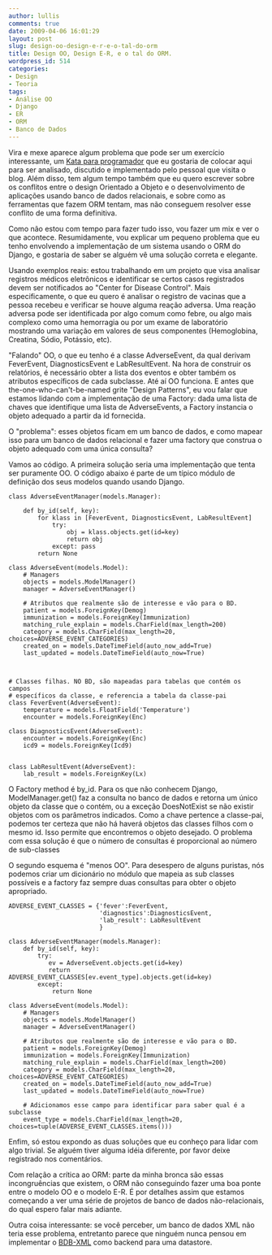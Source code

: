```yaml
---
author: lullis
comments: true
date: 2009-04-06 16:01:29
layout: post
slug: design-oo-design-e-r-e-o-tal-do-orm
title: Design OO, Design E-R, e o tal do ORM.
wordpress_id: 514
categories:
- Design
- Teoria
tags:
- Análise OO
- Django
- ER
- ORM
- Banco de Dados
---
```


Vira e mexe aparece algum problema que pode ser um exercício interessante, um [Kata para programador](http://log4dev.com/2007/09/04/kata-para-programadores/) que eu gostaria de colocar aqui para ser analisado, discutido e implementado pelo pessoal que visita o blog. Além disso, tem algum tempo também que eu quero escrever sobre os conflitos entre o design Orientado a Objeto e o desenvolvimento de aplicações usando banco de dados relacionais, e sobre como as ferramentas que fazem ORM tentam, mas não conseguem resolver esse conflito de uma forma definitiva.

Como não estou com tempo para fazer tudo isso, vou fazer um mix e ver o que acontece. Resumidamente, vou explicar um pequeno problema que eu tenho envolvendo a implementação de um sistema usando o ORM do Django, e gostaria de saber se alguém vê uma solução correta e elegante. 

Usando exemplos reais: estou trabalhando em um projeto que visa analisar registros médicos eletrônicos e identificar se certos casos registrados devem ser notificados ao "Center for Disease Control". Mais especificamente, o que eu quero é analisar o registro de vacinas que a pessoa recebeu e verificar se houve alguma reação adversa. Uma reação adversa pode ser identificada por algo comum como febre, ou algo mais complexo como uma hemorragia ou por um exame de laboratório mostrando uma variação em valores de seus componentes (Hemoglobina, Creatina, Sódio, Potássio, etc). 

"Falando" OO, o que eu tenho é a classe AdverseEvent, da qual derivam FeverEvent, DiagnosticsEvent e LabResultEvent. Na hora de construir os relatórios, é necessário obter a lista dos eventos e obter também os atributos específicos de cada subclasse. Até aí OO funciona. E antes que the-one-who-can't-be-named grite "Design Patterns", eu vou falar que estamos lidando com a implementação de uma Factory: dada uma lista de chaves que identifique uma lista de AdverseEvents, a Factory instancia o objeto adequado a partir da id fornecida.

O "problema": esses objetos ficam em um banco de dados, e como mapear isso para um banco de dados relacional e fazer uma factory que construa o objeto adequado com uma única consulta?

Vamos ao código. A primeira solução seria uma implementação que tenta ser puramente OO. O código abaixo é parte de um típico módulo de definição dos seus modelos quando usando Django.





    class AdverseEventManager(models.Manager):
    
        def by_id(self, key):
            for klass in [FeverEvent, DiagnosticsEvent, LabResultEvent]
                try:
                    obj = klass.objects.get(id=key)
                    return obj
                except: pass
            return None
    
    class AdverseEvent(models.Model):
    	# Managers
        objects = models.ModelManager()
        manager = AdverseEventManager()

        # Atributos que realmente são de interesse e vão para o BD.
        patient = models.ForeignKey(Demog)
        immunization = models.ForeignKey(Immunization)
        matching_rule_explain = models.CharField(max_length=200)
        category = models.CharField(max_length=20, choices=ADVERSE_EVENT_CATEGORIES)
        created_on = models.DateTimeField(auto_now_add=True)
        last_updated = models.DateTimeField(auto_now=True)
    

    
    # Classes filhas. NO BD, são mapeadas para tabelas que contém os campos 
    # específicos da classe, e referencia a tabela da classe-pai
    class FeverEvent(AdverseEvent):
        temperature = models.FloatField('Temperature')
        encounter = models.ForeignKey(Enc)
    
    class DiagnosticsEvent(AdverseEvent):
        encounter = models.ForeignKey(Enc)
        icd9 = models.ForeignKey(Icd9)
        
    
    class LabResultEvent(AdverseEvent):
        lab_result = models.ForeignKey(Lx)





O Factory method é by_id. Para os que não conhecem Django, ModelManager.get() faz a consulta no banco de dados e retorna um único objeto da classe que o contém, ou a exceção DoesNotExist se não existir objetos com os parâmetros indicados. Como a chave pertence a classe-pai, podemos ter certeza que não há haverá objetos das classes filhos com o mesmo id. Isso permite que encontremos o objeto desejado. O problema com essa solução é que o número de consultas é proporcional ao número de sub-classes


O segundo esquema é "menos OO". Para desespero de alguns puristas, nós podemos criar um dicionário no módulo que mapeia as sub classes possíveis e a factory faz sempre duas consultas para obter o objeto apropriado.




    ADVERSE_EVENT_CLASSES = {'fever':FeverEvent,
                             'diagnostics':DiagnosticsEvent,
                             'lab_result': LabResultEvent
                             }

    class AdverseEventManager(models.Manager):	
        def by_id(self, key):
            try:
               ev = AdverseEvent.objects.get(id=key)
               return ADVERSE_EVENT_CLASSES[ev.event_type].objects.get(id=key)
            except:
                return None
    
    class AdverseEvent(models.Model):
    	# Managers
        objects = models.ModelManager()
        manager = AdverseEventManager()
	
        # Atributos que realmente são de interesse e vão para o BD.
        patient = models.ForeignKey(Demog)
        immunization = models.ForeignKey(Immunization)
        matching_rule_explain = models.CharField(max_length=200)
        category = models.CharField(max_length=20, choices=ADVERSE_EVENT_CATEGORIES)
        created_on = models.DateTimeField(auto_now_add=True)
        last_updated = models.DateTimeField(auto_now=True)

        # Adicionamos esse campo para identificar para saber qual é a subclasse 
        event_type = models.CharField(max_length=20, choices=tuple(ADVERSE_EVENT_CLASSES.items()))





Enfim, só estou expondo as duas soluções que eu conheço para lidar com algo trivial. Se alguém tiver alguma idéia diferente, por favor deixe registrado nos comentários.

Com relação a crítica ao ORM: parte da minha bronca são essas incongruências que existem, o ORM não conseguindo fazer uma boa ponte entre o modelo OO e o modelo E-R. É por detalhes assim que estamos começando a ver uma série de projetos de banco de dados não-relacionais, do qual espero falar mais adiante.

Outra coisa interessante: se você perceber, um banco de dados XML não teria esse problema, entretanto parece que ninguém nunca pensou em implementar o [BDB-XML](http://www.oracle.com/database/berkeley-db/xml/index.html) como backend para uma datastore.
